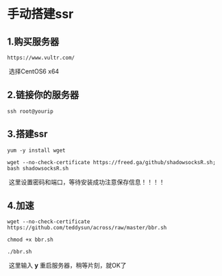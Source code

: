 # 手动搭建ssr

## 1.购买服务器

```
https://www.vultr.com/
```

​		选择CentOS6 x64

## 2.链接你的服务器

```
ssh root@yourip	
```

## 3.搭建ssr

```
yum -y install wget
```

```
wget --no-check-certificate https://freed.ga/github/shadowsocksR.sh; bash shadowsocksR.sh
```

​		这里设置密码和端口，等待安装成功注意保存信息！！！！


## 4.加速

```
wget --no-check-certificate https://github.com/teddysun/across/raw/master/bbr.sh
```

```
chmod +x bbr.sh
```

```
./bbr.sh
```

​		这里输入 **y** 重启服务器，稍等片刻，就OK了

